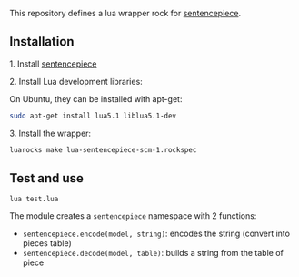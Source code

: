 This repository defines a lua wrapper rock for [sentencepiece](https://github.com/google/sentencepiece).

## Installation

1\. Install [sentencepiece](https://github.com/google/sentencepiece)

2\. Install Lua development libraries:

On Ubuntu, they can be installed with apt-get:

```bash
sudo apt-get install lua5.1 liblua5.1-dev
```

3\. Install the wrapper:


```bash
luarocks make lua-sentencepiece-scm-1.rockspec
```

## Test and use

```
lua test.lua
```

The module creates a `sentencepiece` namespace with 2 functions:

* `sentencepiece.encode(model, string)`: encodes the string (convert into pieces table)
* `sentencepiece.decode(model, table)`: builds a string from the table of piece
